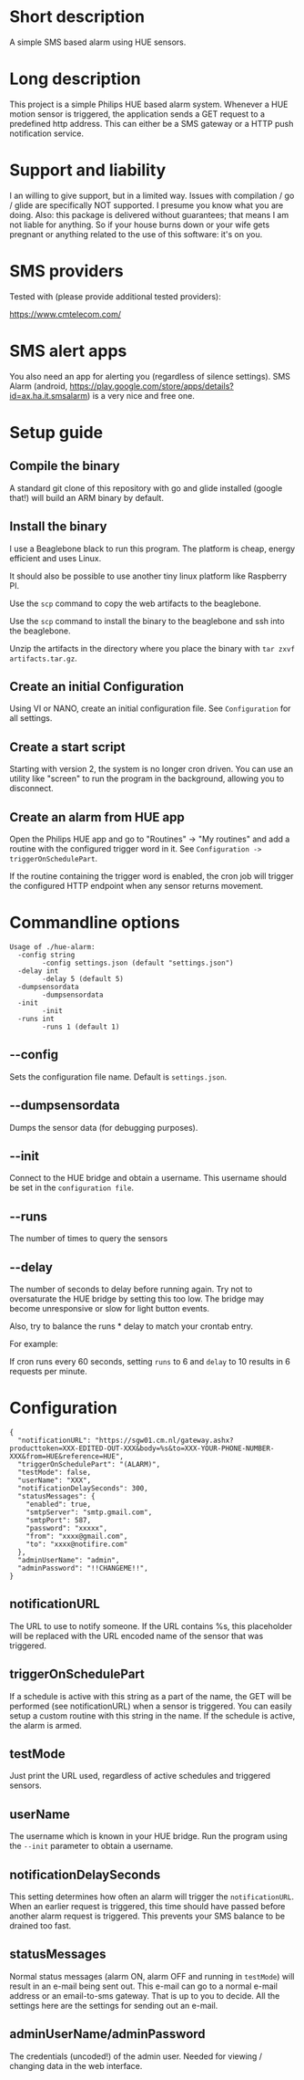 # Short description
A simple SMS based alarm using HUE sensors.

# Long description
This project is a simple Philips HUE based alarm system. Whenever a HUE motion sensor is triggered, the application sends a GET request to a predefined 
http address. This can either be a SMS gateway or a HTTP push notification service.

# Support and liability

I an willing to give support, but in a limited way. Issues with compilation / go / glide are specifically NOT supported. I presume you know what you are doing.
Also: this package is delivered without guarantees; that means I am not liable for anything. So if your house burns down or your wife gets pregnant or 
anything related to the use of this software: it's on you.

# SMS providers

Tested with (please provide additional tested providers):

https://www.cmtelecom.com/

# SMS alert apps

You also need an app for alerting you (regardless of silence settings). SMS Alarm (android, https://play.google.com/store/apps/details?id=ax.ha.it.smsalarm) is a very nice and free one.

# Setup guide

## Compile the binary

A standard git clone of this repository with go and glide installed (google that!) will build an ARM binary by default.

## Install the binary

I use a Beaglebone black to run this program. The platform is cheap, energy efficient and uses Linux.

It should also be possible to use another tiny linux platform like Raspberry PI.

Use the `scp` command to copy the web artifacts to the beaglebone.

Use the `scp` command to install the binary to the beaglebone and ssh into the beaglebone.

Unzip the artifacts in the directory where you place the binary with `tar zxvf artifacts.tar.gz`.

## Create an initial Configuration

Using VI or NANO, create an initial configuration file. See `Configuration` for all settings.

## Create a start script

Starting with version 2, the system is no longer cron driven. You can use an utility like "screen" to run the program in 
the background, allowing you to disconnect.

## Create an alarm from HUE app

Open the Philips HUE app and go to "Routines" -> "My routines" and add a routine with the configured trigger word in it. See `Configuration -> triggerOnSchedulePart`.

If the routine containing the trigger word is enabled, the cron job will trigger the configured HTTP endpoint when any sensor returns movement.

# Commandline options

```
Usage of ./hue-alarm:
  -config string
    	-config settings.json (default "settings.json")
  -delay int
    	-delay 5 (default 5)
  -dumpsensordata
    	-dumpsensordata
  -init
    	-init
  -runs int
    	-runs 1 (default 1)
```

## --config

Sets the configuration file name. Default is `settings.json`.

## --dumpsensordata

Dumps the sensor data (for debugging purposes).

## --init

Connect to the HUE bridge and obtain a username. This username should be set in the `configuration file`.

## --runs

The number of times to query the sensors

## --delay

The number of seconds to delay before running again. Try not to oversaturate the HUE bridge by setting this too low. The bridge may become unresponsive or 
slow for light button events. 

Also, try to balance the runs * delay to match your crontab entry.

For example: 

If cron runs every 60 seconds, setting `runs` to 6 and `delay` to 10 results in 6 requests per minute.


# Configuration
```
{
  "notificationURL": "https://sgw01.cm.nl/gateway.ashx?producttoken=XXX-EDITED-OUT-XXX&body=%s&to=XXX-YOUR-PHONE-NUMBER-XXX&from=HUE&reference=HUE",
  "triggerOnSchedulePart": "(ALARM)",
  "testMode": false,
  "userName": "XXX",
  "notificationDelaySeconds": 300,
  "statusMessages": {
    "enabled": true,
    "smtpServer": "smtp.gmail.com",
    "smtpPort": 587,
    "password": "xxxxx",
    "from": "xxxx@gmail.com",
    "to": "xxxx@notifire.com"
  },
  "adminUserName": "admin",
  "adminPassword": "!!CHANGEME!!",
}
```

## notificationURL

The URL to use to notify someone. If the URL contains %s, this placeholder will be replaced with the URL encoded name of the sensor that was triggered.

## triggerOnSchedulePart

If a schedule is active with this string as a part of the name, the GET will be performed (see notificationURL) when a sensor is triggered. You can 
easily setup a custom routine with this string in the name. If the schedule is active, the alarm is armed.

## testMode

Just print the URL used, regardless of active schedules and triggered sensors. 

## userName

The username which is known in your HUE bridge. Run the program using the `--init` parameter to obtain a username.

## notificationDelaySeconds

This setting determines how often an alarm will trigger the `notificationURL`. When an earlier request is triggered, this time should have passed before another 
alarm request is triggered. This prevents your SMS balance to be drained too fast.

## statusMessages

Normal status messages (alarm ON, alarm OFF and running in `testMode`) will result in an e-mail being sent out. This e-mail can go to a normal e-mail 
address or an email-to-sms gateway. That is up to you to decide. All the settings here are the settings for sending out an e-mail.

## adminUserName/adminPassword

The credentials (uncoded!) of the admin user. Needed for viewing / changing data in the web interface.
